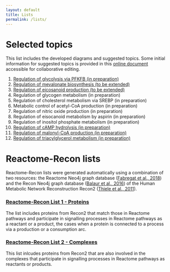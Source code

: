 ```yaml
---
layout: default
title: Lists
permalink: /lists/
---
```


# Selected topics

This list includes the developed diagrams and suggested topics. Some initial information for suggested topics is provided in this [online document](https://docs.google.com/document/d/1gk5YU7tp95t3LJwD252geeZupY-QJU6CikFAbsRQeRI/edit?usp=sharing) accessible for collaborative editing.

1. <a href="/glycolysis/">Regulation of glycolysis via PFKFB (in preparation)</a>
1. <a href="/mevalonate/">Regulation of mevalonate biosynthesis (to be extended)</a>
1. <a href="/eicosanoids/">Regulation of eicosanoid production (to be extended)</a>
1. Regulation of glycogen metabolism (in preparation)
1. Regulation of cholesterol metabolism via SREBP (in preparation)
1. Metabolic control of acetyl-CoA production (in preparation)
1. Regulation of nitric oxide production (in preparation)
1. Regulation of eisocanoid metabolism by aspirin (in preparation)
1. Regulation of inositol phosphate metabolism (in preparation)
1. <a href="/cAMP/">Regulation of cAMP hydrolysis (in preparation)</a>
1. <a href="/malonylCoA/">Regulation of malonyl-CoA production (in preparation)</a>
1. <a href="/tag/">Regulation of triacylglycerol metabolism (in preparation)</a>

# Reactome-Recon lists

Reactome-Recon lists were generated automatically using a combination of two resources: the Reactome Neo4j graph database ([Fabregat et al., 2018](https://doi.org/10.1371/journal.pcbi.1005968)) and the Recon Neo4j graph database ([Balaur et al., 2016](https://doi.org/10.1093/bioinformatics/btw731)) of the Human Metabolic Network Reconstruction Recon2 ([Thiele et al., 2011](https://doi.org/10.1038/nbt.2488)).

### <a href="/reactome-recon-proteins/">Reactome-Recon List 1 - Proteins</a>
  
The list includes proteins from Recon2 that match those in Reactome pathways and participate in signalling processes in Reactome pathways as a reactant or a product, the cases when a protein is connected to a process via a production or a consumption arc.

### <a href="/reactome-recon-complexes/">Reactome-Recon List 2 - Complexes</a>

This list inlcudes proteins from Recon2 that are also involved in the complexes that participate in signalling processes in Reactome pathways as reactants or products.
